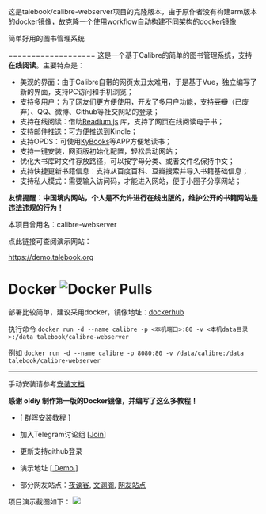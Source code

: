 这是talebook/calibre-webserver项目的克隆版本，由于原作者没有构建arm版本的docker镜像，故克隆一个使用workflow自动构建不同架构的docker镜像


简单好用的图书管理系统



===================
这是一个基于Calibre的简单的图书管理系统，支持**在线阅读**。主要特点是：
* 美观的界面：由于Calibre自带的网页太丑太难用，于是基于Vue，独立编写了新的界面，支持PC访问和手机浏览；
* 支持多用户：为了网友们更方便使用，开发了多用户功能，支持~~豆瓣~~（已废弃）、QQ、微博、Github等社交网站的登录；
* 支持在线阅读：借助[Readium.js](https://github.com/readium/readium-js-viewer) 库，支持了网页在线阅读电子书；
* 支持邮件推送：可方便推送到Kindle；
* 支持OPDS：可使用[KyBooks](http://kybook-reader.com/)等APP方便地读书；
* 支持一键安装，网页版初始化配置，轻松启动网站；
* 优化大书库时文件存放路径，可以按字母分类、或者文件名保持中文；
* 支持快捷更新书籍信息：支持从百度百科、豆瓣搜索并导入书籍基础信息；
* 支持私人模式：需要输入访问码，才能进入网站，便于小圈子分享网站；

**友情提醒：中国境内网站，个人是不允许进行在线出版的，维护公开的书籍网站是违法违规的行为！**

本项目曾用名：calibre-webserver

点此链接可查阅演示网站：

https://demo.talebook.org


Docker ![Docker Pulls](https://img.shields.io/docker/pulls/talebook/calibre-webserver.svg)
===================
部署比较简单，建议采用docker，镜像地址：[dockerhub](https://hub.docker.com/r/talebook/calibre-webserver)

执行命令
`docker run -d --name calibre -p <本机端口>:80 -v <本机data目录>:/data talebook/calibre-webserver`

例如
`docker run -d --name calibre -p 8080:80 -v /data/calibre:/data talebook/calibre-webserver`

---

手动安装请参考[安装文档](document/INSTALL.zh_CN.md)


**感谢 oldiy 制作第一版的Docker镜像，并编写了这么多教程！**

+ [ [群晖安装教程](https://odcn.top/2019/02/26/2734/) ]

+ 加入Telegram讨论组 [[Join](https://t.me/joinchat/H3IoGkcnW6BGo51EJ9Kw5g)]

- 更新支持github登录

- 演示地址 [[ Demo ](https://demo.talebook.org)]

- 部分网友站点：[夜读客](https://www.yeduk.com/), [文渊阁](https://wenyuange.org), [网友站点](http://book.bwh.bai-long.cn/)

项目演示截图如下：
![](https://github.com/talebook/calibre-webserver/raw/develop/document/screenshot.png)

